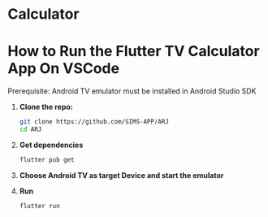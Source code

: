 # Calculator 


# How to Run the Flutter TV Calculator App On VSCode

Prerequisite: Android TV emulator must be installed in Android Studio SDK

1. **Clone the repo:**

   ```bash
   git clone https://github.com/SIMS-APP/ARJ
   cd ARJ
   ```
2. **Get dependencies**
   ```bash
   flutter pub get
   ```

3. **Choose Android TV as target Device and start the emulator**

4. **Run**
   ```bash
   flutter run
   ```

   

   
